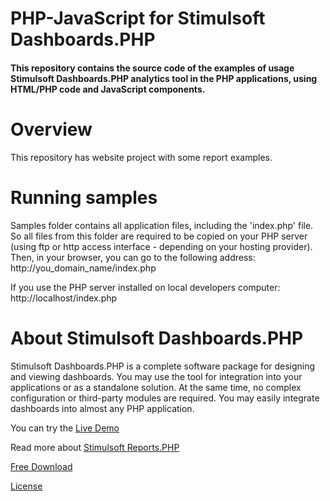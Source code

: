 # PHP-JavaScript for Stimulsoft Dashboards.PHP

#### This repository contains the source code of the examples of usage Stimulsoft Dashboards.PHP analytics tool in the PHP applications, using HTML/PHP code and JavaScript components.

# Overview
This repository has website project with some report examples.

# Running samples
Samples folder contains all application files, including the 'index.php' file. So all files from this folder are required to be copied on your PHP server (using ftp or http access interface - depending on your hosting provider). Then, in your browser, you can go to the following address: 
http://you_domain_name/index.php

If you use the PHP server installed on local developers computer: 
http://localhost/index.php

# About Stimulsoft Dashboards.PHP
Stimulsoft Dashboards.PHP is a complete software package for designing and viewing dashboards. You may use the tool for integration into your applications or as a standalone solution. At the same time, no complex configuration or third-party modules are required. You may easily integrate dashboards into almost any PHP application.

You can try the [Live Demo](http://demo.stimulsoft.com/#Js)

Read more about [Stimulsoft Reports.PHP](https://www.stimulsoft.com/en/products/dashboards-php)

[Free Download](https://www.stimulsoft.com/en/downloads)

[License](LICENSE.md)
